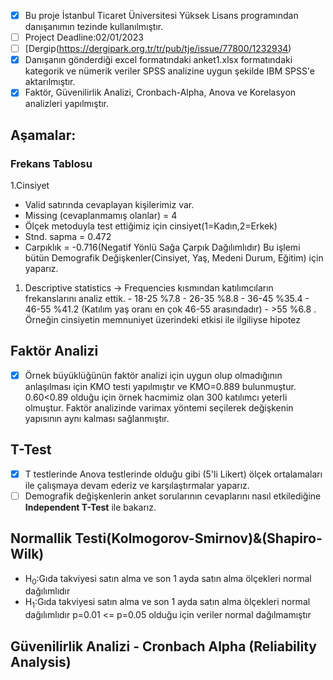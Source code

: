 - [x] Bu proje İstanbul Ticaret Üniversitesi Yüksek Lisans programından danışanımın tezinde kullanılmıştır.
- [ ] Project Deadline:02/01/2023
- [ ] [Dergip(https://dergipark.org.tr/tr/pub/tje/issue/77800/1232934)
- [x] Danışanın gönderdiği excel formatındaki anket1.xlsx formatındaki kategorik ve nümerik veriler SPSS analizine uygun şekilde IBM SPSS'e aktarılmıştır.
- [x] Faktör, Güvenilirlik Analizi, Cronbach-Alpha, Anova ve Korelasyon analizleri yapılmıştır.
## Aşamalar:
### Frekans Tablosu 
1.Cinsiyet    
  - Valid satırında cevaplayan kişilerimiz var. 
  - Missing (cevaplanmamış olanlar) = 4
  - Ölçek metoduyla test ettiğimiz için cinsiyet(1=Kadın,2=Erkek)
  - Stnd. sapma = 0.472
  - Carpıklık = -0.716(Negatif Yönlü Sağa Çarpık Dağılımlıdır)
  Bu işlemi bütün Demografik Değişkenler(Cinsiyet, Yaş, Medeni Durum, Eğitim) için yaparız.
1. Descriptive statistics -> Frequencies kısmından katılımcıların frekanslarını analiz ettik.
            - 18-25               %7.8
            - 26-35               %8.8
            - 36-45               %35.4
            - 46-55               %41.2              (Katılım yaş oranı en çok 46-55 arasındadır)
            - >55                 %6.8
. Örneğin cinsiyetin memnuniyet üzerindeki etkisi ile ilgiliyse hipotez
## Faktör Analizi 
- [x] Örnek büyüklüğünün faktör analizi için uygun olup olmadığının anlaşılması için KMO testi yapılmıştır ve KMO=0.889 bulunmuştur. 0.60<0.89 olduğu için örnek hacmimiz olan 300 katılımcı yeterli olmuştur. Faktör analizinde varimax yöntemi seçilerek değişkenin yapısının aynı kalması sağlanmıştır.
## T-Test
- [x] T testlerinde Anova testlerinde olduğu gibi (5'li Likert) ölçek ortalamaları ile çalışmaya devam ederiz ve karşılaştırmalar yaparız.
- [ ] Demografik değişkenlerin anket sorularının cevaplarını nasıl etkilediğine **Independent T-Test** ile bakarız.
## Normallik Testi(Kolmogorov-Smirnov)&(Shapiro-Wilk)
- H<sub>0</sub>:Gıda takviyesi satın alma ve son 1 ayda satın alma ölçekleri normal dağılımlıdır
- H<sub>1</sub>:Gıda takviyesi satın alma ve son 1 ayda satın alma ölçekleri normal dağılımlıdır
p=0.01 <= p=0.05 olduğu için veriler normal dağılmamıştır
## Güvenilirlik Analizi - Cronbach Alpha (Reliability Analysis)



